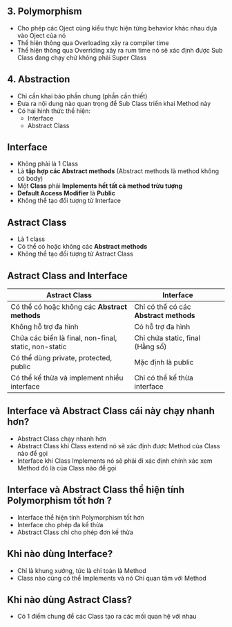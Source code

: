 ## 3. Polymorphism 
- Cho phép các Oject cùng kiểu thực hiện từng behavior khác nhau dựa vào Oject của nó
- Thể hiện thông qua Overloading xảy ra compiler time
- Thể hiện thông qua Overriding xảy ra rum time nó sẽ xác định được Sub Class đang chạy chứ không phải Super Class

## 4. Abstraction
- Chỉ cần khai báo phần chung (phần cần thiết)
- Đưa ra nội dung nào quan trọng để Sub Class triển khai Method này
- Có hai hình thức thể hiện:
  - Interface
  - Abstract Class

## Interface
- Không phải là 1 Class
- Là **tập hợp các Abstract methods** (Abstract methods là method không có body)
- Một **Class** phải **Implements hết tất cả method trừu tượng**
- **Default Access Modifier** là **Public**
- Không thể tạo đối tượng từ Interface

## Astract Class
- Là 1 class
- Có thể có hoặc không các **Abstract methods**
- Không thể tạo đối tượng từ Astract Class

## Astract Class and Interface
| Astract Class                                         | Interface                                             |
| ----------------------------------------------------- | ----------------------------------------------------- |
| Có thể có hoặc không các **Abstract methods**         | Chỉ có thể có các **Abstract methods**                |
| Không hỗ trợ đa hình                                  | Có hỗ trợ đa hình                                     |
| Chứa các biến là final, non-final, static, non-static | Chỉ chứa static, final (Hằng số)                      |
| Có thể dùng private, protected, public                | Mặc định là public                                    |
| Có thể kế thừa và implement nhiều interface           | Chỉ có thể kế thừa interface                          |

## Interface và Abstract Class cái này chạy nhanh hơn?
- Abstract Class chạy nhanh hơn 
- Abstract Class khi Class extend nó sẽ xác định được Method của Class nào để gọi
- Interface khi Class Implements nó sẽ phải đi xác định chính xác xem Method đó là của Class nào để gọi

## Interface và Abstract Class thể hiện tính Polymorphism tốt hơn ?
- Interface thể hiện tính Polymorphism tốt hơn
- Interface cho phép đa kế thừa
- Abstract Class chỉ cho phép đơn kế thừa

## Khi nào dùng Interface?
- Chỉ là khung xướng, tức là chỉ toàn là Method
- Class nào cũng có thể Implements và nó Chỉ quan tâm với Method

## Khi nào dùng Astract Class?
- Có 1 điểm chung để các Class tạo ra các mối quan hệ với nhau